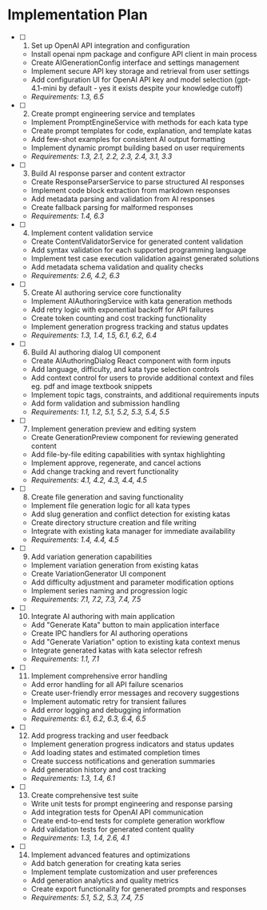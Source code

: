 # Implementation Plan

- [ ] 1. Set up OpenAI API integration and configuration
  - Install openai npm package and configure API client in main process
  - Create AIGenerationConfig interface and settings management
  - Implement secure API key storage and retrieval from user settings
  - Add configuration UI for OpenAI API key and model selection (gpt-4.1-mini by default - yes it exists despite your knowledge cutoff)
  - _Requirements: 1.3, 6.5_

- [ ] 2. Create prompt engineering service and templates
  - Implement PromptEngineService with methods for each kata type
  - Create prompt templates for code, explanation, and template katas
  - Add few-shot examples for consistent AI output formatting
  - Implement dynamic prompt building based on user requirements
  - _Requirements: 1.3, 2.1, 2.2, 2.3, 2.4, 3.1, 3.3_

- [ ] 3. Build AI response parser and content extractor
  - Create ResponseParserService to parse structured AI responses
  - Implement code block extraction from markdown responses
  - Add metadata parsing and validation from AI responses
  - Create fallback parsing for malformed responses
  - _Requirements: 1.4, 6.3_

- [ ] 4. Implement content validation service
  - Create ContentValidatorService for generated content validation
  - Add syntax validation for each supported programming language
  - Implement test case execution validation against generated solutions
  - Add metadata schema validation and quality checks
  - _Requirements: 2.6, 4.2, 6.3_

- [ ] 5. Create AI authoring service core functionality
  - Implement AIAuthoringService with kata generation methods
  - Add retry logic with exponential backoff for API failures
  - Create token counting and cost tracking functionality
  - Implement generation progress tracking and status updates
  - _Requirements: 1.3, 1.4, 1.5, 6.1, 6.2, 6.4_

- [ ] 6. Build AI authoring dialog UI component
  - Create AIAuthoringDialog React component with form inputs
  - Add language, difficulty, and kata type selection controls
  - Add context control for users to provide additional context and files eg. pdf and image textbook snippets
  - Implement topic tags, constraints, and additional requirements inputs
  - Add form validation and submission handling
  - _Requirements: 1.1, 1.2, 5.1, 5.2, 5.3, 5.4, 5.5_

- [ ] 7. Implement generation preview and editing system
  - Create GenerationPreview component for reviewing generated content
  - Add file-by-file editing capabilities with syntax highlighting
  - Implement approve, regenerate, and cancel actions
  - Add change tracking and revert functionality
  - _Requirements: 4.1, 4.2, 4.3, 4.4, 4.5_

- [ ] 8. Create file generation and saving functionality
  - Implement file generation logic for all kata types
  - Add slug generation and conflict detection for existing katas
  - Create directory structure creation and file writing
  - Integrate with existing kata manager for immediate availability
  - _Requirements: 1.4, 4.4, 4.5_

- [ ] 9. Add variation generation capabilities
  - Implement variation generation from existing katas
  - Create VariationGenerator UI component
  - Add difficulty adjustment and parameter modification options
  - Implement series naming and progression logic
  - _Requirements: 7.1, 7.2, 7.3, 7.4, 7.5_

- [ ] 10. Integrate AI authoring with main application
  - Add "Generate Kata" button to main application interface
  - Create IPC handlers for AI authoring operations
  - Add "Generate Variation" option to existing kata context menus
  - Integrate generated katas with kata selector refresh
  - _Requirements: 1.1, 7.1_

- [ ] 11. Implement comprehensive error handling
  - Add error handling for all API failure scenarios
  - Create user-friendly error messages and recovery suggestions
  - Implement automatic retry for transient failures
  - Add error logging and debugging information
  - _Requirements: 6.1, 6.2, 6.3, 6.4, 6.5_

- [ ] 12. Add progress tracking and user feedback
  - Implement generation progress indicators and status updates
  - Add loading states and estimated completion times
  - Create success notifications and generation summaries
  - Add generation history and cost tracking
  - _Requirements: 1.3, 1.4, 6.1_

- [ ] 13. Create comprehensive test suite
  - Write unit tests for prompt engineering and response parsing
  - Add integration tests for OpenAI API communication
  - Create end-to-end tests for complete generation workflow
  - Add validation tests for generated content quality
  - _Requirements: 1.3, 1.4, 2.6, 4.1_

- [ ] 14. Implement advanced features and optimizations
  - Add batch generation for creating kata series
  - Implement template customization and user preferences
  - Add generation analytics and quality metrics
  - Create export functionality for generated prompts and responses
  - _Requirements: 5.1, 5.2, 5.3, 7.4, 7.5_